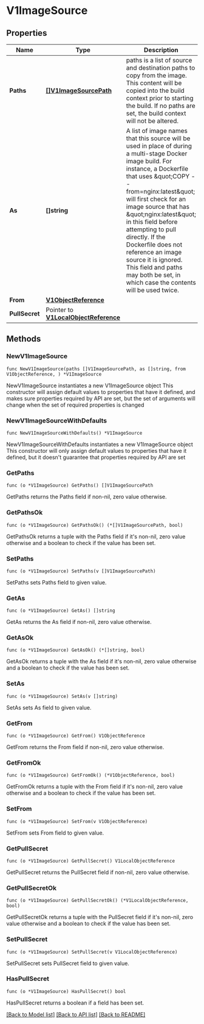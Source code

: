 # V1ImageSource

## Properties

Name | Type | Description | Notes
------------ | ------------- | ------------- | -------------
**Paths** | [**[]V1ImageSourcePath**](V1ImageSourcePath.md) | paths is a list of source and destination paths to copy from the image. This content will be copied into the build context prior to starting the build. If no paths are set, the build context will not be altered. | 
**As** | **[]string** | A list of image names that this source will be used in place of during a multi-stage Docker image build. For instance, a Dockerfile that uses \&quot;COPY --from&#x3D;nginx:latest\&quot; will first check for an image source that has \&quot;nginx:latest\&quot; in this field before attempting to pull directly. If the Dockerfile does not reference an image source it is ignored. This field and paths may both be set, in which case the contents will be used twice. | 
**From** | [**V1ObjectReference**](V1ObjectReference.md) |  | 
**PullSecret** | Pointer to [**V1LocalObjectReference**](V1LocalObjectReference.md) |  | [optional] 

## Methods

### NewV1ImageSource

`func NewV1ImageSource(paths []V1ImageSourcePath, as []string, from V1ObjectReference, ) *V1ImageSource`

NewV1ImageSource instantiates a new V1ImageSource object
This constructor will assign default values to properties that have it defined,
and makes sure properties required by API are set, but the set of arguments
will change when the set of required properties is changed

### NewV1ImageSourceWithDefaults

`func NewV1ImageSourceWithDefaults() *V1ImageSource`

NewV1ImageSourceWithDefaults instantiates a new V1ImageSource object
This constructor will only assign default values to properties that have it defined,
but it doesn't guarantee that properties required by API are set

### GetPaths

`func (o *V1ImageSource) GetPaths() []V1ImageSourcePath`

GetPaths returns the Paths field if non-nil, zero value otherwise.

### GetPathsOk

`func (o *V1ImageSource) GetPathsOk() (*[]V1ImageSourcePath, bool)`

GetPathsOk returns a tuple with the Paths field if it's non-nil, zero value otherwise
and a boolean to check if the value has been set.

### SetPaths

`func (o *V1ImageSource) SetPaths(v []V1ImageSourcePath)`

SetPaths sets Paths field to given value.


### GetAs

`func (o *V1ImageSource) GetAs() []string`

GetAs returns the As field if non-nil, zero value otherwise.

### GetAsOk

`func (o *V1ImageSource) GetAsOk() (*[]string, bool)`

GetAsOk returns a tuple with the As field if it's non-nil, zero value otherwise
and a boolean to check if the value has been set.

### SetAs

`func (o *V1ImageSource) SetAs(v []string)`

SetAs sets As field to given value.


### GetFrom

`func (o *V1ImageSource) GetFrom() V1ObjectReference`

GetFrom returns the From field if non-nil, zero value otherwise.

### GetFromOk

`func (o *V1ImageSource) GetFromOk() (*V1ObjectReference, bool)`

GetFromOk returns a tuple with the From field if it's non-nil, zero value otherwise
and a boolean to check if the value has been set.

### SetFrom

`func (o *V1ImageSource) SetFrom(v V1ObjectReference)`

SetFrom sets From field to given value.


### GetPullSecret

`func (o *V1ImageSource) GetPullSecret() V1LocalObjectReference`

GetPullSecret returns the PullSecret field if non-nil, zero value otherwise.

### GetPullSecretOk

`func (o *V1ImageSource) GetPullSecretOk() (*V1LocalObjectReference, bool)`

GetPullSecretOk returns a tuple with the PullSecret field if it's non-nil, zero value otherwise
and a boolean to check if the value has been set.

### SetPullSecret

`func (o *V1ImageSource) SetPullSecret(v V1LocalObjectReference)`

SetPullSecret sets PullSecret field to given value.

### HasPullSecret

`func (o *V1ImageSource) HasPullSecret() bool`

HasPullSecret returns a boolean if a field has been set.


[[Back to Model list]](../README.md#documentation-for-models) [[Back to API list]](../README.md#documentation-for-api-endpoints) [[Back to README]](../README.md)


